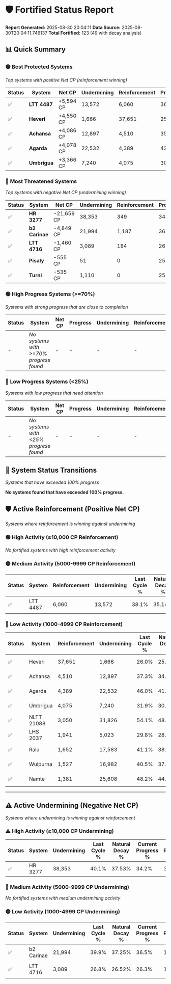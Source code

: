 # 🛡️ Fortified Status Report

**Report Generated:** 2025-08-30 20:04:11
**Data Source:** 2025-08-30T20:04:11.746137
**Total Fortified:** 123 (49 with decay analysis)

## 📊 Quick Summary

### 🟢 **Best Protected Systems**
*Top systems with positive Net CP (reinforcement winning)*

| Status | System | Net CP | Undermining | Reinforcement | Progress |
|--------|--------|--------|-------------|---------------|----------|
| ✅ | **LTT 4487** | +5,594 CP | 13,572 | 6,060 | 36.0% |
| ✅ | **Heveri** | +4,550 CP | 1,666 | 37,651 | 25.7% |
| ✅ | **Achansa** | +4,086 CP | 12,897 | 4,510 | 35.3% |
| ✅ | **Agarda** | +4,078 CP | 22,532 | 4,389 | 42.5% |
| ✅ | **Umbrigua** | +3,366 CP | 7,240 | 4,075 | 30.8% |

### 🔴 **Most Threatened Systems**
*Top systems with negative Net CP (undermining winning)*

| Status | System | Net CP | Undermining | Reinforcement | Progress |
|--------|--------|--------|-------------|---------------|----------|
| ✅ | **HR 3277** | -21,659 CP | 38,353 | 349 | 34.2% |
| ✅ | **b2 Carinae** | -4,849 CP | 21,994 | 1,187 | 36.5% |
| ✅ | **LTT 4716** | -1,460 CP | 3,089 | 184 | 26.3% |
| ✅ | **Pisaly** | -555 CP | 51 | 0 | 25.0% |
| ✅ | **Turni** | -535 CP | 1,110 | 0 | 25.8% |

### 🟢 **High Progress Systems (>=70%)**
*Systems with strong progress that are close to completion*

| Status | System | Net CP | Progress | Undermining | Reinforcement |
|--------|--------|--------|----------|-------------|---------------|
| - | *No systems with >=70% progress found* | - | - | - | - |

### 🔴 **Low Progress Systems (<25%)**
*Systems with low progress that need attention*

| Status | System | Net CP | Progress | Undermining | Reinforcement |
|--------|--------|--------|----------|-------------|---------------|
| - | *No systems with <25% progress found* | - | - | - | - |
## 🔄 System Status Transitions
*Systems that have exceeded 100% progress*

**No systems found that have exceeded 100% progress.**

## 🛡️ Active Reinforcement (Positive Net CP)
*Systems where reinforcement is winning against undermining*

### 🟢 High Activity (≥10,000 CP Reinforcement)

*No fortified systems with high reinforcement activity*

### 🟡 Medium Activity (5000-9999 CP Reinforcement)

| Status | System | Reinforcement | Undermining | Last Cycle % | Natural Decay % | Current Progress % | Current CP | Net CP | Activity |
|--------|--------|---------------|-------------|--------------|-----------------|-------------------|------------|--------|----------|
| ✅ | LTT 4487 | 6,060 | 13,572 | 38.1% | 35.14% | 36.0% | 234,000 | +5,594 | 🟡 Medium Reinforcement |

### 🔴 Low Activity (1000-4999 CP Reinforcement)

| Status | System | Reinforcement | Undermining | Last Cycle % | Natural Decay % | Current Progress % | Current CP | Net CP | Activity |
|--------|--------|---------------|-------------|--------------|-----------------|-------------------|------------|--------|----------|
| ✅ | Heveri | 37,651 | 1,666 | 26.0% | 25.00% | 25.7% | 167,050 | +4,550 | 🔵 Low Reinforcement |
| ✅ | Achansa | 4,510 | 12,897 | 37.3% | 34.67% | 35.3% | 229,450 | +4,086 | 🔵 Low Reinforcement |
| ✅ | Agarda | 4,389 | 22,532 | 46.0% | 41.87% | 42.5% | 276,250 | +4,078 | 🔵 Low Reinforcement |
| ✅ | Umbrigua | 4,075 | 7,240 | 31.9% | 30.28% | 30.8% | 200,200 | +3,366 | 🔵 Low Reinforcement |
| ✅ | NLTT 21088 | 3,050 | 31,826 | 54.1% | 48.77% | 49.2% | 319,800 | +2,784 | 🔵 Low Reinforcement |
| ✅ | LHS 2037 | 1,941 | 5,023 | 29.8% | 28.78% | 29.0% | 188,500 | +1,418 | 🔵 Low Reinforcement |
| ✅ | Ralu | 1,652 | 17,583 | 41.1% | 38.20% | 38.4% | 249,600 | +1,315 | 🔵 Low Reinforcement |
| ✅ | Wulpurna | 1,527 | 16,982 | 40.5% | 37.72% | 37.9% | 246,350 | +1,149 | 🔵 Low Reinforcement |
| ✅ | Namte | 1,381 | 25,608 | 48.2% | 44.14% | 44.3% | 287,949 | +1,059 | 🔵 Low Reinforcement |


---

## ⚠️ Active Undermining (Negative Net CP)
*Systems where undermining is winning against reinforcement*

### ⚠️ High Activity (≥10,000 CP Undermining)

| Status | System | Undermining | Last Cycle % | Natural Decay % | Current Progress % | Reinforcement | Current CP | Net CP | Activity |
|--------|--------|-------------|--------------|-----------------|-------------------|---------------|------------|--------|----------|
| ✅ | HR 3277 | 38,353 | 40.1% | 37.53% | 34.2% | 349 | 222,300 | -21,659 | ⚠️ High Undermining |

### 🔶 Medium Activity (5000-9999 CP Undermining)

*No fortified systems with medium undermining activity*

### 🟡 Low Activity (1000-4999 CP Undermining)

| Status | System | Undermining | Last Cycle % | Natural Decay % | Current Progress % | Reinforcement | Current CP | Net CP | Activity |
|--------|--------|-------------|--------------|-----------------|-------------------|---------------|------------|--------|----------|
| ✅ | b2 Carinae | 21,994 | 39.9% | 37.25% | 36.5% | 1,187 | 237,250 | -4,849 | 🟡 Low Undermining |
| ✅ | LTT 4716 | 3,089 | 26.8% | 26.52% | 26.3% | 184 | 170,950 | -1,460 | 🟡 Low Undermining |
